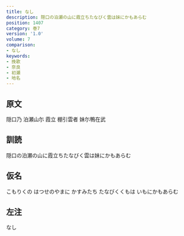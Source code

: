 ```yaml
---
title: なし
description: 隠口の泊瀬の山に霞立ちたなびく雲は妹にかもあらむ
position: 1407
category: 巻7
version: '1.0'
volume: 7
comparison:
- なし
keywords:
- 挽歌
- 奈良
- 初瀬
- 地名
---
```


## 原文

隠口乃 泊瀬山尓 霞立 棚引雲者 妹尓鴨在武

## 訓読

隠口の泊瀬の山に霞立ちたなびく雲は妹にかもあらむ

## 仮名

こもりくの はつせのやまに かすみたち たなびくくもは いもにかもあらむ

## 左注

なし
